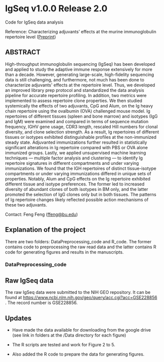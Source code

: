 # IgSeq v1.0.0 Release 2.0
Code for IgSeq data analysis

Reference: Characterizing adjuvants’ effects at the murine immunoglobulin repertoire level ([Preprint](https://doi.org/10.1101/2022.11.19.517218 ))

## ABSTRACT
High-throughput immunoglobulin sequencing (IgSeq) has been developed and applied to study the adaptive immune response extensively for more than a decade. However, generating large-scale, high-fidelity sequencing data is still challenging, and furthermore, not much has been done to characterize adjuvants' effects at the repertoire level. Thus, we developed an improved library prep protocol and standardized the data analysis pipeline for accurate repertoire profiling. In addition, two metrics were implemented to assess repertoire clone properties. We then studied systemically the effects of two adjuvants, CpG and Alum, on the Ig heavy chain repertoire using the ovalbumin (OVA) challenged mouse model. Ig repertoires of different tissues (spleen and bone marrow) and isotypes (IgG and IgM) were examined and compared in terms of sequence mutation frequency, IGHV gene usage, CDR3 length, rescaled Hill numbers for clonal diversity, and clone selection strength. As a result, Ig repertoires of different tissues or isotypes exhibited distinguishable profiles at the non-immunized steady state. Adjuvanted immunizations further resulted in statistically significant alterations in Ig repertoire compared with PBS or OVA alone immunized groups. Lastly, we applied unsupervised machine learning techniques — multiple factor analysis and clustering — to identify Ig repertoire signatures in different compartments and under varying immunizations. We found that the IGH repertoires of distinct tissue-isotype compartments or under varying immunizations differed in unique sets of properties. Notably, Alum and CpG effects on the Ig repertoire exhibited different tissue and isotype preferences. The former led to increased diversity of abundant clones of both isotypes in BM only, and the latter promoted the selection of IgG clones only but in both tissues. The patterns of Ig repertoire changes likely reflected possible action mechanisms of these two adjuvants.

Contact: Feng Feng (ffeng@bu.edu)

## Explanation of the project

There are two folders: DataPreprocessing_code and R_code. The former contains code to preprocessing the raw read data and the latter contains R code for generating figures and results in the manuscripts.

### DataPreprocessing_code

####

## Raw IgSeq data

The raw IgSeq data were submitted to the NIH GEO repository. It can be found at https://www.ncbi.nlm.nih.gov/geo/query/acc.cgi?acc=GSE228856 . The record number is GSE228856.

## Updates

- Have made the data available for downloading from the google drive (see link in folders at the /Data directory for each figure)

- The R scripts are tested and work for Figure 2 to 5.

- Also added the R code to prepare the data for generating figures.

